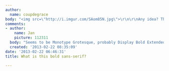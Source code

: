 ```yaml
---
author:
  name: coupdegrace
body: "<img src=\"http://i.imgur.com/SAom85N.jpg\">\r\n\r\nAny idea? Thanks."
comments:
- author:
    name: Jan
    picture: 112311
  body: "Seems to be Monotype Grotesque, probably Display Bold Extended.\r\nhttp://www.myfonts.com/fonts/mti/grotesque-mt/"
  created: '2013-02-22 08:35:09'
date: '2013-02-22 06:46:31'
title: What is this bold sans-serif?

---
```

